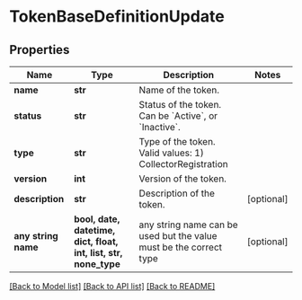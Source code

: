 # TokenBaseDefinitionUpdate


## Properties
Name | Type | Description | Notes
------------ | ------------- | ------------- | -------------
**name** | **str** | Name of the token. | 
**status** | **str** | Status of the token. Can be &#x60;Active&#x60;, or &#x60;Inactive&#x60;. | 
**type** | **str** | Type of the token. Valid values: 1) CollectorRegistration | 
**version** | **int** | Version of the token. | 
**description** | **str** | Description of the token. | [optional] 
**any string name** | **bool, date, datetime, dict, float, int, list, str, none_type** | any string name can be used but the value must be the correct type | [optional]

[[Back to Model list]](../README.md#documentation-for-models) [[Back to API list]](../README.md#documentation-for-api-endpoints) [[Back to README]](../README.md)


